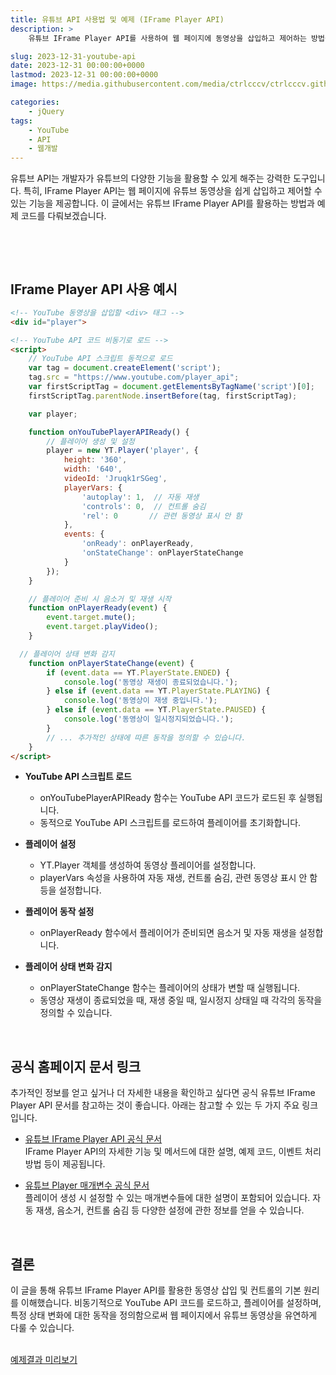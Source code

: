 ```yaml
---
title: 유튜브 API 사용법 및 예제 (IFrame Player API)
description: >  
    유튜브 IFrame Player API를 사용하여 웹 페이지에 동영상을 삽입하고 제어하는 방법을 소개하며, 코드 예제와 함께 API의 기본적인 활용 방법을 설명합니다.  

slug: 2023-12-31-youtube-api
date: 2023-12-31 00:00:00+0000
lastmod: 2023-12-31 00:00:00+0000
image: https://media.githubusercontent.com/media/ctrlcccv/ctrlcccv.github.io/master/assets/img/post/2023-12-31-youtube-api.webp

categories:
    - jQuery
tags:
    - YouTube
    - API
    - 웹개발
---
```

유튜브 API는 개발자가 유튜브의 다양한 기능을 활용할 수 있게 해주는 강력한 도구입니다. 특히, IFrame Player API는 웹 페이지에 유튜브 동영상을 쉽게 삽입하고 제어할 수 있는 기능을 제공합니다. 이 글에서는 유튜브 IFrame Player API를 활용하는 방법과 예제 코드를 다뤄보겠습니다.  

<br>

<ins class="adsbygoogle"
     style="display:block; text-align:center;"
     data-ad-layout="in-article"
     data-ad-format="fluid"
     data-ad-client="ca-pub-8535540836842352"
     data-ad-slot="2974559225"></ins>
<script>
     (adsbygoogle = window.adsbygoogle || []).push({});
</script>


<br>

## IFrame Player API 사용 예시

```html
<!-- YouTube 동영상을 삽입할 <div> 태그 -->
<div id="player">

<!-- YouTube API 코드 비동기로 로드 -->
<script>
    // YouTube API 스크립트 동적으로 로드
    var tag = document.createElement('script');
    tag.src = "https://www.youtube.com/player_api";
    var firstScriptTag = document.getElementsByTagName('script')[0];
    firstScriptTag.parentNode.insertBefore(tag, firstScriptTag);

    var player;

    function onYouTubePlayerAPIReady() {
        // 플레이어 생성 및 설정
        player = new YT.Player('player', {
            height: '360',
            width: '640',
            videoId: 'Jruqk1rSGeg',
            playerVars: {
                'autoplay': 1,  // 자동 재생
                'controls': 0,  // 컨트롤 숨김
                'rel': 0       // 관련 동영상 표시 안 함
            },
            events: {
                'onReady': onPlayerReady,
                'onStateChange': onPlayerStateChange
            }
        });
    }

    // 플레이어 준비 시 음소거 및 재생 시작
    function onPlayerReady(event) {
        event.target.mute();
        event.target.playVideo();
    }

  // 플레이어 상태 변화 감지
    function onPlayerStateChange(event) {
        if (event.data == YT.PlayerState.ENDED) {
            console.log('동영상 재생이 종료되었습니다.');
        } else if (event.data == YT.PlayerState.PLAYING) {
            console.log('동영상이 재생 중입니다.');
        } else if (event.data == YT.PlayerState.PAUSED) {
            console.log('동영상이 일시정지되었습니다.');
        }
        // ... 추가적인 상태에 따른 동작을 정의할 수 있습니다.
    }
</script>
```


<ins class="adsbygoogle"
     style="display:block; text-align:center;"
     data-ad-layout="in-article"
     data-ad-format="fluid"
     data-ad-client="ca-pub-8535540836842352"
     data-ad-slot="2974559225"></ins>
<script>
     (adsbygoogle = window.adsbygoogle || []).push({});
</script>


* **YouTube API 스크립트 로드**  
  * onYouTubePlayerAPIReady 함수는 YouTube API 코드가 로드된 후 실행됩니다.
  * 동적으로 YouTube API 스크립트를 로드하여 플레이어를 초기화합니다.

* **플레이어 설정**
  * YT.Player 객체를 생성하여 동영상 플레이어를 설정합니다.
  * playerVars 속성을 사용하여 자동 재생, 컨트롤 숨김, 관련 동영상 표시 안 함 등을 설정합니다.

* **플레이어 동작 설정**  
  * onPlayerReady 함수에서 플레이어가 준비되면 음소거 및 자동 재생을 설정합니다.

* **플레이어 상태 변화 감지**  
  * onPlayerStateChange 함수는 플레이어의 상태가 변할 때 실행됩니다.
  * 동영상 재생이 종료되었을 때, 재생 중일 때, 일시정지 상태일 때 각각의 동작을 정의할 수 있습니다.   

<br>


## 공식 홈페이지 문서 링크
추가적인 정보를 얻고 싶거나 더 자세한 내용을 확인하고 싶다면 공식 유튜브 IFrame Player API 문서를 참고하는 것이 좋습니다. 아래는 참고할 수 있는 두 가지 주요 링크입니다.  

* [유튜브 IFrame Player API 공식 문서](https://developers.google.com/youtube/iframe_api_reference?hl=ko)  
IFrame Player API의 자세한 기능 및 메서드에 대한 설명, 예제 코드, 이벤트 처리 방법 등이 제공됩니다.

* [유튜브 Player 매개변수 공식 문서](https://developers.google.com/youtube/player_parameters?hl=ko)  
플레이어 생성 시 설정할 수 있는 매개변수들에 대한 설명이 포함되어 있습니다. 자동 재생, 음소거, 컨트롤 숨김 등 다양한 설정에 관한 정보를 얻을 수 있습니다.  
<br>

## 결론 
이 글을 통해 유튜브 IFrame Player API를 활용한 동영상 삽입 및 컨트롤의 기본 원리를 이해했습니다. 비동기적으로 YouTube API 코드를 로드하고, 플레이어를 설정하며, 특정 상태 변화에 대한 동작을 정의함으로써 웹 페이지에서 유튜브 동영상을 유연하게 다룰 수 있습니다.    
<br>

<div class="btn_wrap">
    <a target="_blank" href="https://ctrlcccv.github.io/ctrlcccv-demo/2023-12-31-youtube-api/">예제결과 미리보기</a>
</div>


